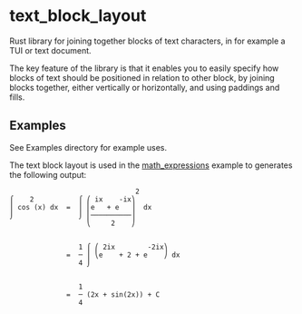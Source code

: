 # text_block_layout

Rust library for joining together blocks of text characters, in for example a
TUI or text document.

The key feature of the library is that it enables you to easily specify how
blocks of text should be positioned in relation to other block, by joining
blocks together, either vertically or horizontally, and using paddings and
fills.

## Examples

See Examples directory for example uses.

The text block layout is used in the
[math_expressions](examples/math_expressions.rs) example to generates the
following output:

```text
                               2
⌠    2           ⌠ ⎛ ix    -ix⎞
⎮ cos (x) dx  =  ⎮ ⎜e   + e   ⎟  dx
⌡                ⌡ ⎜──────────⎟
                   ⎝     2    ⎠


                 1 ⌠ ⎛ 2ix        -2ix⎞
              =  ─ ⎮ ⎝e    + 2 + e    ⎠ dx
                 4 ⌡


                 1
              =  ─ (2x + sin(2x)) + C
                 4
```
